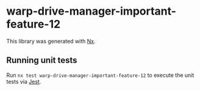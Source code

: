 # warp-drive-manager-important-feature-12

This library was generated with [Nx](https://nx.dev).

## Running unit tests

Run `nx test warp-drive-manager-important-feature-12` to execute the unit tests via [Jest](https://jestjs.io).
